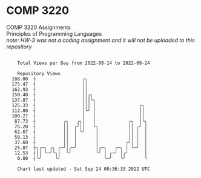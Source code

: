 # COMP 3220
COMP 3220 Assignments  
Principles of Programming Languages  
*note: HW-3 was not a coding assignment and it will not be uploaded to this repository*  

```

    Total Views per Day from 2022-08-14 to 2022-09-24

    Repository Views
  188.00  ┼                 ╭╮
  175.47  ┤                 ││
  162.93  ┤                 ││
  150.40  ┤                 ││╭╮
  137.87  ┤                 │││╰╮
  125.33  ┤                 │││ │                ╭╮
  112.80  ┤                 │╰╯ │                ││
  100.27  ┤                 │   │                ││
   87.73  ┤          ╭╮   ╭╮│   │            ╭╮  │╰╮
   75.20  ┤          ││  ╭╯││   ╰╮           ││ ╭╯ │
   62.67  ┤          ││  │ ╰╯    │           ││ │  │
   50.13  ┤          ││  │       │           ││ │  │
   37.60  ┤          ││  │       │          ╭╯│ │  │
   25.07  ┼╮╭─╮ ╭╮ ╭─╯│╭─╯       │╭─╮   ╭─╮ │ ╰─╯  │
   12.53  ┤││ ╰─╯╰╮│  ╰╯         ╰╯ │ ╭─╯ │╭╯      │
    0.00  ┤╰╯     ╰╯                ╰─╯   ╰╯       ╰

    Chart last updated - Sat Sep 24 00:36:33 2022 UTC
    
```
